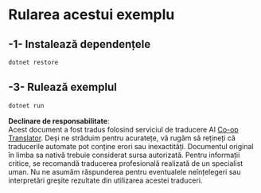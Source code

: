 <!--
CO_OP_TRANSLATOR_METADATA:
{
  "original_hash": "84857cd27c06e9e5cb8bded78ab9c05c",
  "translation_date": "2025-07-13T18:29:19+00:00",
  "source_file": "03-GettingStarted/02-client/solution/dotnet/README.md",
  "language_code": "ro"
}
-->
# Rularea acestui exemplu

## -1- Instalează dependențele

```bash
dotnet restore
```

## -3- Rulează exemplul

```bash
dotnet run
```

**Declinare de responsabilitate**:  
Acest document a fost tradus folosind serviciul de traducere AI [Co-op Translator](https://github.com/Azure/co-op-translator). Deși ne străduim pentru acuratețe, vă rugăm să rețineți că traducerile automate pot conține erori sau inexactități. Documentul original în limba sa nativă trebuie considerat sursa autorizată. Pentru informații critice, se recomandă traducerea profesională realizată de un specialist uman. Nu ne asumăm răspunderea pentru eventualele neînțelegeri sau interpretări greșite rezultate din utilizarea acestei traduceri.